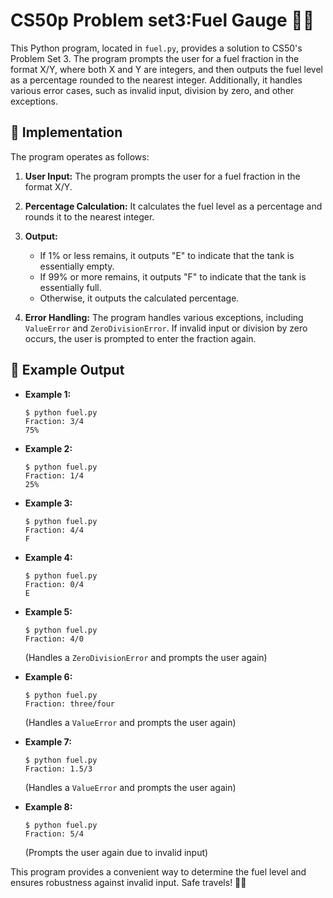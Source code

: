 CS50p Problem set3:Fuel Gauge 🚗⛽
==============

This Python program, located in `fuel.py`, provides a solution to CS50's Problem Set 3. The program prompts the user for a fuel fraction in the format X/Y, where both X and Y are integers, and then outputs the fuel level as a percentage rounded to the nearest integer. Additionally, it handles various error cases, such as invalid input, division by zero, and other exceptions.

🚀 Implementation
-----------------

The program operates as follows:

1.  **User Input:** The program prompts the user for a fuel fraction in the format X/Y.

2.  **Percentage Calculation:** It calculates the fuel level as a percentage and rounds it to the nearest integer.

3.  **Output:**

    -   If 1% or less remains, it outputs "E" to indicate that the tank is essentially empty.
    -   If 99% or more remains, it outputs "F" to indicate that the tank is essentially full.
    -   Otherwise, it outputs the calculated percentage.
4.  **Error Handling:** The program handles various exceptions, including `ValueError` and `ZeroDivisionError`. If invalid input or division by zero occurs, the user is prompted to enter the fraction again.

🌟 Example Output
-----------------

-   **Example 1:**

    ```
    $ python fuel.py
    Fraction: 3/4
    75%
    ```

-   **Example 2:**

    ```
    $ python fuel.py
    Fraction: 1/4
    25%
    ```

-   **Example 3:**

    ```
    $ python fuel.py
    Fraction: 4/4
    F
    ```

-   **Example 4:**

    ```
    $ python fuel.py
    Fraction: 0/4
    E
    ```

-   **Example 5:**

     ```
    $ python fuel.py
    Fraction: 4/0
    ```
    (Handles a `ZeroDivisionError` and prompts the user again)

-   **Example 6:**

     ```
    $ python fuel.py
    Fraction: three/four
    ```

    (Handles a `ValueError` and prompts the user again)

-   **Example 7:**

    ```
    $ python fuel.py    
    Fraction: 1.5/3
    ```

    (Handles a `ValueError` and prompts the user again)

-   **Example 8:**

    ```
    $ python fuel.py
    Fraction: 5/4
    ```

    (Prompts the user again due to invalid input)

This program provides a convenient way to determine the fuel level and ensures robustness against invalid input. Safe travels! 🚗⛽
